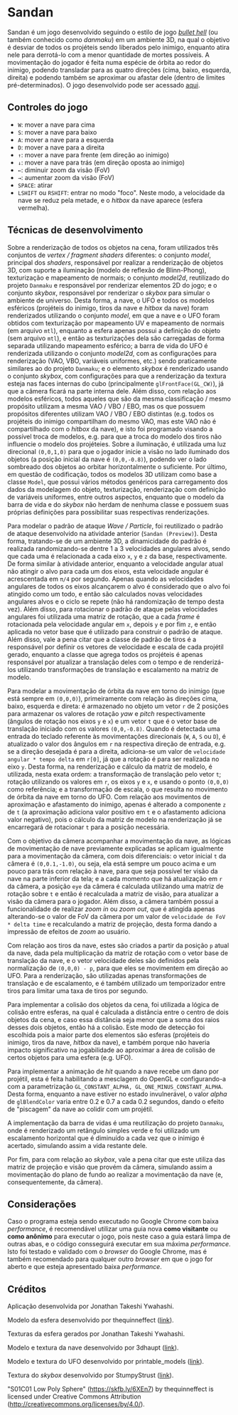 # Sandan

Sandan é um jogo desenvolvido seguindo o estilo de jogo [*bullet hell*](https://en.wikipedia.org/wiki/Danmaku) (ou também conhecido como *danmaku*) em um ambiente 3D, na qual o objetivo é desviar de todos os projéteis sendo liberados pelo inimigo, enquanto atira nele para derrotá-lo com a menor quantidade de mortes possíveis. A movimentação do jogador é feita numa espécie de órbita ao redor do inimigo, podendo transladar para as quatro direções (cima, baixo, esquerda, direita) e podendo também se aproximar ou afastar dele (dentro de limites pré-determinados). O jogo desenvolvido pode ser acessado [aqui](https://hirusora.github.io/abcg/sandan/).

## Controles do jogo

- `W`: mover a nave para cima
- `S`: mover a nave para baixo
- `A`: mover a nave para a esquerda
- `D`: mover a nave para a direita
- `↑`: mover a nave para frente (em direção ao inimigo)
- `↓`: mover a nave para trás (em direção oposta ao inimigo)
- `←`: diminuir zoom da visão (FoV)
- `→`: aumentar zoom da visão (FoV)
- `SPACE`: atirar
- `LSHIFT` ou `RSHIFT`: entrar no modo "foco". Neste modo, a velocidade da nave se reduz pela metade, e o *hitbox* da nave aparece (esfera vermelha).

## Técnicas de desenvolvimento

Sobre a renderização de todos os objetos na cena, foram utilizados três conjuntos de *vertex / fragment shaders* diferentes: o conjunto *model*, principal dos *shaders*, responsável por realizar a renderização de objetos 3D, com suporte a iluminação (modelo de reflexão de Blinn-Phong), texturização e mapeamento de normais; o conjunto *model2d*, reutilizado do projeto `Danmaku` e responsável por renderizar elementos 2D do jogo; e o conjunto *skybox*, responsável por renderizar o *skybox* para simular o ambiente de universo. Desta forma, a nave, o UFO e todos os modelos esféricos (projéteis do inimigo, tiros da nave e *hitbox* da nave) foram renderizados utilizando o conjunto *model*, em que a nave e o UFO foram obtidos com texturização por mapeamento UV e mapeamento de normais (em arquivo `mtl`), enquanto a esfera apenas possui a definição do objeto (sem arquivo `mtl`), e então as texturizações dela são carregadas de forma separada utilizando mapeamento esférico; a barra de vida do UFO é renderizada utilizando o conjunto *model2d*, com as configurações para renderização (VAO, VBO, variáveis uniformes, etc.) sendo praticamente similares ao do projeto `Danmaku`; e o elemento *skybox* é renderizado usando o conjunto *skybox*, com configurações para que a renderização da textura esteja nas faces internas do cubo (principalmente `glFrontFace(GL_CW)`), já que a câmera ficará na parte interna dele. Além disso, com relação aos modelos esféricos, todos aqueles que são da mesma classificação / mesmo propósito utilizam a mesma VAO / VBO / EBO, mas os que possuem propósitos diferentes utilizam VAO / VBO / EBO distintas (e.g. todos os projéteis do inimigo compartilham do mesmo VAO, mas este VAO não é compartilhado com o *hitbox* da nave), e isto foi programado visando a possível troca de modelos, e.g. para que a troca do modelo dos tiros não influencie o modelo dos projéteies. Sobre a iluminação, é utilizada uma luz direcional `(0,0,1,0)` para que o jogador inicie a visão no lado iluminado dos objetos (a posição inicial da nave é `(0,0,-0.8)`), podendo ver o lado sombreado dos objetos ao orbitar horizontalmente o suficiente. Por último, em questão de codificação, todos os modelos 3D utilizam como base a classe `Model`, que possui vários métodos genéricos para carregamento dos dados da modelagem do objeto, texturização, renderização com definição de variáveis uniformes, entre outros aspectos, enquanto que o modelo da barra de vida e do *skybox* não herdam de nenhuma classe e possuem suas próprias definições para possibilitar suas respectivas renderizações.

Para modelar o padrão de ataque *Wave / Particle*, foi reutilizado o padrão de ataque desenvolvido na atividade anterior (`Sandan (Preview)`). Desta forma, tratando-se de um ambiente 3D, a dinamicidade do padrão é realizada randomizando-se dentre 1 a 3 velocidades angulares alvos, sendo que cada uma é relacionada a cada eixo `x`, `y` e `z` da base, respectivamente. De forma similar à atividade anterior, enquanto a velocidade angular atual não atingir o alvo para cada um dos eixos, esta velocidade angular é acrescentada em `π/4` por segundo. Apenas quando as velocidades angulares de todos os eixos alcançarem o alvo é considerado que o alvo foi atingido como um todo, e então são calculados novas velocidades angulares alvos e o ciclo se repete (não há randomização de tempo desta vez). Além disso, para rotacionar o padrão de ataque pelas velocidades angulares foi utilizada uma matriz de rotação, que a cada *frame* é rotacionada pela velocidade angular em `x`, depois `y` e por fim `z`, e então aplicada no vetor base que é utilizado para construir o padrão de ataque. Além disso, vale a pena citar que a classe de padrão de tiros é a responsável por definir os vetores de velocidade e escala de cada projétil gerado, enquanto a classe que agrega todos os projéteis é apenas responsável por atualizar a translação deles com o tempo e de renderizá-los utilizando transformações de translação e escalamento na matriz de modelo.

Para modelar a movimentação de órbita da nave em torno do inimigo (que está sempre em `(0,0,0)`), primeiramente com relação às direções cima, baixo, esquerda e direta: é armazenado no objeto um vetor `r` de 2 posições para armazenar os valores de rotação *yaw* e *pitch* respectivamente (ângulos de rotação nos eixos `y` e `x`) e um vetor `t` que é o vetor base de translação iniciado com os valores `(0,0,-0.8)`. Quando é detectada uma entrada do teclado referente às movimentações direcionais (`W`, `A`, `S` ou `D`), é atualizado o valor dos ângulos em `r` na respectiva direção de entrada, e.g. se a direção desejada é para a direita, adiciona-se um valor de `velocidade angular * tempo delta` em `r[0]`, já que a rotação é para ser realizada no eixo `y`. Desta forma, na renderização e cálculo da matriz de modelo, é utilizada, nesta exata ordem: a transformação de translação pelo vetor `t`; rotação utilizando os valores em `r`, os eixos `y` e `x`, e usando o ponto `(0,0,0)` como referência; e a transformação de escala, o que resulta no movimento de órbita da nave em torno do UFO. Com relação aos movimentos de aproximação e afastamento do inimigo, apenas é alterado a componente `z` de `t` (a aproximação adiciona valor positivo em `t` e o afastamento adiciona valor negativo), pois o cálculo da matriz de modelo na renderização já se encarregará de rotacionar `t` para a posição necessária.

Com o objetivo da câmera acompanhar a movimentação da nave, as lógicas de movimentação de nave previamente explicadas se aplicam igualmente para a movimentação da câmera, com dois diferenciais: o vetor inicial `t` da câmera é `(0,0.1,-1.0)`, ou seja, ela está sempre um pouco acima e um pouco para trás com relação à nave, para que seja possível ter visão da nave na parte inferior da tela; e a cada momento que há atualização em `r` da câmera, a posição `eye` da câmera é calculada utilizando uma matriz de rotação sobre `t` e então é recalculada a matriz de visão, para atualizar a visão da câmera para o jogador. Além disso, a câmera também possui a funcionalidade de realizar *zoom in* ou *zoom out*, que é atingida apenas alterando-se o valor de FoV da câmera por um valor de `velocidade de FoV * delta time` e recalculando a matriz de projeção, desta forma dando a impressão de efeitos de *zoom* ao usuário.

Com relação aos tiros da nave, estes são criados a partir da posição `p` atual da nave, dada pela multiplicação da matriz de rotação com o vetor base de translação da nave, e o vetor velocidade deles são definidos pela normalização de `(0,0,0) - p`, para que eles se movimentem em direção ao UFO. Para a renderização, são utilizadas apenas transformações de translação e de escalamento, e é também utilizado um temporizador entre tiros para limitar uma taxa de tiros por segundo.

Para implementar a colisão dos objetos da cena, foi utilizada a lógica de colisão entre esferas, na qual é calculada a distância entre o centro de dois objetos da cena, e caso essa distância seja menor que a soma dos raios desses dois objetos, então há a colisão. Este modo de detecção foi escolhida pois a maior parte dos elementos são esferas (projéteis do inimigo, tiros da nave, *hitbox* da nave), e também porque não haveria impacto significativo na jogabilidade ao aproximar a área de colisão de certos objetos para uma esfera (e.g. UFO).

Para implementar a animação de *hit* quando a nave recebe um dano por projétil, esta é feita habilitando a mesclagem do OpenGL e configurando-a com a parametrização `GL_CONSTANT_ALPHA, GL_ONE_MINUS_CONSTANT_ALPHA`. Desta forma, enquanto a nave estiver no estado invulnerável, o valor *alpha* de `glBlendColor` varia entre 0.2 e 0.7 a cada 0.2 segundos, dando o efeito de "piscagem" da nave ao colidir com um projétil.

A implementação da barra de vidas é uma reutilização do projeto `Danmaku`, onde é renderizado um retângulo simples verde e foi utilizado um escalamento horizontal que é diminuído a cada vez que o inimigo é acertado, simulando assim a vida restante dele.

Por fim, para com relação ao *skybox*, vale a pena citar que este utiliza das matriz de projeção e visão que provém da câmera, simulando assim a movimentação do plano de fundo ao realizar a movimentação da nave (e, consequentemente, da câmera).

## Considerações

Caso o programa esteja sendo executado no Google Chrome com baixa *performance*, é recomendável utilizar uma guia nova **como visitante** ou **como anônimo** para executar o jogo, pois neste caso a guia estará limpa de outras abas, e o código consseguirá executar em sua máxima *performance*. Isto foi testado e validado com o *browser* do Google Chrome, mas é também recomendado para qualquer outro *browser* em que o jogo for aberto e que esteja apresentado baixa *performance*.

## Créditos

Aplicação desenvolvida por Jonathan Takeshi Ywahashi.

Modelo da esfera desenvolvido por thequinneffect ([link](https://skfb.ly/6XEn7)).

Texturas da esfera gerados por Jonathan Takeshi Ywahashi.

Modelo e textura da nave desenvolvido por 3dhaupt ([link](https://free3d.com/3d-model/intergalactic-spaceship-in-blender-28-eevee-394046.html)).

Modelo e textura do UFO desenvolvido por printable_models ([link](https://free3d.com/3d-model/ufo-saucer-v1--190141.html)).

Textura do *skybox* desenvolvido por StumpyStrust ([link](https://opengameart.org/content/space-skyboxes-0)).

"S01C01 Low Poly Sphere" (https://skfb.ly/6XEn7) by thequinneffect is licensed under Creative Commons Attribution (http://creativecommons.org/licenses/by/4.0/).
